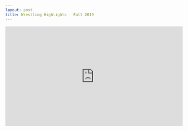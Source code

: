 ```yaml
---
layout: post
title: Wrestling Highlights - Fall 2019
---
```


<iframe width="560" height="315" src="https://www.youtube.com/embed/UcsqEVotAPg" frameborder="0" allow="accelerometer; autoplay; encrypted-media; gyroscope; picture-in-picture" allowfullscreen></iframe>
